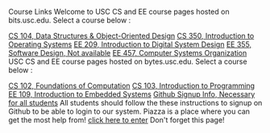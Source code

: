Course Links
Welcome to USC CS and EE course pages hosted on bits.usc.edu. Select a course below :

[CS 104, Data Structures & Object-Oriented Design](data/CS104.md)
[CS 350, Introduction to Operating Systems](CS350.md)
[EE 209, Introduction to Digital System Design](EE209.md)
[EE 355, Software Design, Not available](EE355.md)
[EE 457, Computer Systems Organization](EE457.md)
USC CS and EE course pages hosted on bytes.usc.edu. Select a course below :

[CS 102, Foundations of Computation](CS102.md)
[CS 103, Introduction to Programming](CS103.md)
[EE 109, Introduction to Embedded Systems](EE109.md)
[Github Signup Info, Necessary for all students](github.md)
All students should follow the these instructions to signup on Github to be able to login to our system.
Piazza is a place where you can get the most help from! [click here to enter](data/piazza.md)
Don't forget this page!